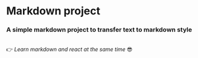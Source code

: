 # Markdown project
### A simple markdown project to transfer text to markdown style
\
:point_right: *Learn markdown and react at the same time*  :sunglasses: